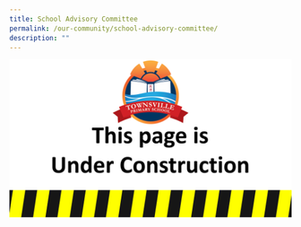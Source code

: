 ```yaml
---
title: School Advisory Committee
permalink: /our-community/school-advisory-committee/
description: ""
---
```

![](/images/Construction.jpg)